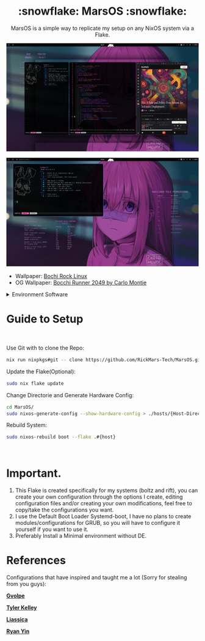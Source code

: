 <h1 align="center">:snowflake: MarsOS :snowflake:</h1>
<p align="center"> 
 MarsOS is a simple way to replicate my setup on any NixOS system via a Flake.

</p>

</div>

![](./assets/niri-overview.png)

![](./assets/niri-term.png)

- Wallpaper: [Bochi Rock Linux](https://imgur.com/bochi-rock-linux-wallpaper-mO5tavs)
- OG Wallpaper: [Bocchi Runner 2049 by Carlo Montie](https://www.pixiv.net/en/artworks/108083186) 

<details>
<summary>Environment Software</summary>

|                             | NixOS(Wayland)                                  |
| --------------------------- | ----------------------------------------------- |
| **Window Manager**          | [Niri][Niri]                                    |
| **Terminal Emulator**       | [Wezterm][Wezterm] + [Zellij][Zellij]           |
| **Bar**                     | [Ironbar][Ironbar] + [BongoCat][BongoCat]       |
| **Application Launcher**    | [Fuzzel][Fuzzel]                                |
| **Notification Daemon**     | [SwayNC][SwayNC]                                |
| **Session Manager**         | [GreetD][GreetD] + [TuiGreet][TuiGreet]         |
| **Network Management Tool** | [IWD][IWD] + [NetworkManager][NetworkManager]   |
| **System Resource Monitor** | [Bottom][Bottom] & [Zenith][Zenith]             |
| **File Manager**            | [Yazi][Yazi] & [Nautilus][Nautilus]             |
| **Shell**                   | [Fish][Fish]                                    |
| **Text Editor**             | [Helix][Helix]                                  |
| **Fonts**                   | [Nerd fonts][Nerd fonts]                        |
| **Image Viewer**            | [IMV][IMV]                                      |
| **Multimedia Player**       | [MPV][MPV]                                      |

</details>

# Guide to Setup
<br>

Use Git with to clone the Repo:
```bash
nix run nixpkgs#git -- clone https://github.com/RickMars-Tech/MarsOS.git
```

Update the Flake(Optional):
```bash
sudo nix flake update
```

Change Directorie and Generate Hardware Config:
```bash
cd MarsOS/
sudo nixos-generate-config --show-hardware-config > ./hosts/{Host-Directory}/hardware.nix
```

Rebuild System:
```bash
sudo nixos-rebuild boot --flake .#{host}
```

<br>


# Important.
1. This Flake is created specifically for my systems (boltz and rift), you can create your own configuration through the options I create, editing configuration files and/or creating your own modifications, feel free to copy/take the configurations you want.
2. I use the Default Boot Loader Systemd-boot, I have no plans to create modules/configurations for GRUB, so you will have to configure it yourself if you want to use it.
3. Preferably Install a Minimal environment without DE.


# References

Configurations that have inspired and taught me a lot (Sorry for stealing from you guys):

**[Gvolpe]**

**[Tyler Kelley]**

**[Liassica]**

**[Ryan Yin]**

<!----------------------------------{ Thanks }--------------------------------->
[Gvolpe]: https://github.com/Rexcrazy804/Zaphkiel
[Tyler Kelley]: https://gitlab.com/Zaney/zaneyos
[Liassica]: https://codeberg.org/Liassica/nixos-config
[Ryan Yin]: https://github.com/ryan4yin/nixos-and-flakes-book

<!--------------------------------{ Components }------------------------------->
[Niri]: https://github.com/YaLTeR/niri
[Wezterm]: https://wezterm.org/
[Ironbar]: https://github.com/JakeStanger/ironbar
[BongoCat]: https://github.com/saatvik333/wayland-bongocat
[Zellij]: https://zellij.dev/
[Fuzzel]: https://codeberg.org/dnkl/fuzzel
[SwayNC]: https://github.com/ErikReider/SwayNotificationCenter
[GreetD]: https://sr.ht/~kennylevinsen/greetd/
[TuiGreet]: https://github.com/apognu/tuigreet
[IWD]: https://git.kernel.org/pub/scm/network/wireless/iwd.git
[NetworkManager]: https://gitlab.freedesktop.org/NetworkManager/NetworkManager
[Bottom]: https://github.com/ClementTsang/bottom
[Zenith]: https://github.com/bvaisvil/zenith
[Yazi]: https://github.com/sxyazi/yazi
[Nautilus]: https://apps.gnome.org/Nautilus/
[Fish]: https://fishshell.com/
[Helix]: https://helix-editor.com/
[Nerd fonts]: https://www.nerdfonts.com/
[IMV]: https://sr.ht/~exec64/imv/
[MPV]: https://mpv.io/
[Nix-ArtWork]: https://github.com/NixOS/nixos-artwork
